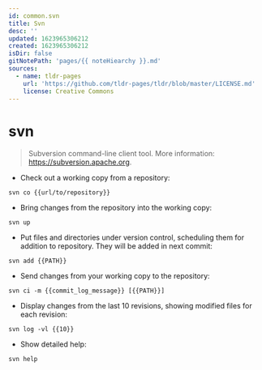 ```yaml
---
id: common.svn
title: Svn
desc: ''
updated: 1623965306212
created: 1623965306212
isDir: false
gitNotePath: 'pages/{{ noteHiearchy }}.md'
sources:
  - name: tldr-pages
    url: 'https://github.com/tldr-pages/tldr/blob/master/LICENSE.md'
    license: Creative Commons
---
```

# svn

> Subversion command-line client tool.
> More information: <https://subversion.apache.org>.

- Check out a working copy from a repository:

`svn co {{url/to/repository}}`

- Bring changes from the repository into the working copy:

`svn up`

- Put files and directories under version control, scheduling them for addition to repository. They will be added in next commit:

`svn add {{PATH}}`

- Send changes from your working copy to the repository:

`svn ci -m {{commit_log_message}} [{{PATH}}]`

- Display changes from the last 10 revisions, showing modified files for each revision:

`svn log -vl {{10}}`

- Show detailed help:

`svn help`

